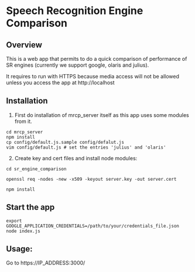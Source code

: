 
# Speech Recognition Engine Comparison

## Overview
This is a web app that permits to do a quick comparison of performance of SR engines (currently we support google, olaris and julius).

It requires to run with HTTPS because media access will not be allowed unless you access the app at http://localhost

## Installation

1) First do installation of mrcp_server itself as this app uses some modules from it.
```
cd mrcp_server
npm install
cp config/default.js.sample config/defalut.js
vim config/default.js # set the entries 'julius' and 'olaris'
```

2) Create key and cert files and install node modules:
```
cd sr_engine_comparison

openssl req -nodes -new -x509 -keyout server.key -out server.cert

npm install
```

## Start the app
```
export GOOGLE_APPLICATION_CREDENTIALS=/path/to/your/credentials_file.json
node index.js
```

## Usage:

Go to https://IP_ADDRESS:3000/



